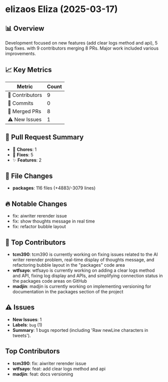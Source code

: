 # elizaos Eliza (2025-03-17)
    
## 📊 Overview
Development focused on new features (add clear logs method and api), 5 bug fixes. with 9 contributors merging 8 PRs. Major work included various improvements.

## 📈 Key Metrics
| Metric | Count |
|---------|--------|
| 👥 Contributors | 9 |
| 📝 Commits | 0 |
| 🔄 Merged PRs | 8 |
| ⚠️ New Issues | 1 |

## 🔄 Pull Request Summary
- 🧹 **Chores**: 1
- 🐛 **Fixes**: 5
- ✨ **Features**: 2

## 📁 File Changes
- **packages**: 116 files (+4883/-3079 lines)

## 🔥 Notable Changes
- fix: aiwriter rerender issue
- fix: show thoughts message in real time
- fix: refactor bubble layout

## 👥 Top Contributors
- **tcm390**: tcm390 is currently working on fixing issues related to the AI writer rerender problem, real-time display of thoughts message, and refactoring bubble layout in the "packages" code area
- **wtfsayo**: wtfsayo is currently working on adding a clear logs method and API, fixing log display and APIs, and simplifying connection status in the packages code areas on GitHub
- **madjin**: madjin is currently working on implementing versioning for documentation in the packages section of the project

## ⚠️ Issues
- **New Issues**: 1
- **Labels**: `bug` (1)
- **Summary**: 1 bugs reported (including 'Raw newLine characters in tweets').

## Top Contributors
- **tcm390**: fix: aiwriter rerender issue
- **wtfsayo**: feat: add clear logs method and api
- **madjin**: feat: docs versioning